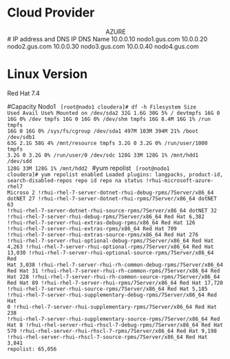 # Cloud Provider
<center>AZURE</center>
#  IP address and DNS
    IP        DNS Name
10.0.0.10 nodo1.gus.com 
10.0.0.20 nodo2.gus.com 
10.0.0.30 nodo3.gus.com 
10.0.0.40 nodo4.gus.com 

# Linux Version

Red Hat 7.4

#Capacity Nodo1
<code>
[root@nodo1 cloudera]# df -h
Filesystem      Size  Used Avail Use% Mounted on
/dev/sda2        32G  1.6G   30G   5% /
devtmpfs         16G     0   16G   0% /dev
tmpfs            16G     0   16G   0% /dev/shm
tmpfs            16G  8.4M   16G   1% /run
tmpfs            16G     0   16G   0% /sys/fs/cgroup
/dev/sda1       497M  103M  394M  21% /boot
/dev/sdb1        63G  2.1G   58G   4% /mnt/resource
tmpfs           3.2G     0  3.2G   0% /run/user/1000
tmpfs           3.2G     0  3.2G   0% /run/user/0
/dev/sdc        128G   33M  128G   1% /mnt/hdd1
/dev/sdd        128G   33M  128G   1% /mnt/hdd2
</code>
 #yum repolist 
 <code>
 [root@nodo1 cloudera]# yum repolist enabled
Loaded plugins: langpacks, product-id, search-disabled-repos
repo id                                                           repo na status
!rhui-microsoft-azure-rhel7                                       Microso      2
!rhui-rhel-7-server-dotnet-rhui-debug-rpms/7Server/x86_64         dotNET      27
!rhui-rhel-7-server-dotnet-rhui-rpms/7Server/x86_64               dotNET      63
!rhui-rhel-7-server-dotnet-rhui-source-rpms/7Server/x86_64        dotNET      32
!rhui-rhel-7-server-rhui-debug-rpms/7Server/x86_64                Red Hat  6,382
!rhui-rhel-7-server-rhui-extras-debug-rpms/x86_64                 Red Hat    126
!rhui-rhel-7-server-rhui-extras-rpms/x86_64                       Red Hat    709
!rhui-rhel-7-server-rhui-extras-source-rpms/x86_64                Red Hat    276
!rhui-rhel-7-server-rhui-optional-debug-rpms/7Server/x86_64       Red Hat  4,263
!rhui-rhel-7-server-rhui-optional-rpms/7Server/x86_64             Red Hat 13,030
!rhui-rhel-7-server-rhui-optional-source-rpms/7Server/x86_64      Red Hat  3,038
!rhui-rhel-7-server-rhui-rh-common-debug-rpms/7Server/x86_64      Red Hat     31
!rhui-rhel-7-server-rhui-rh-common-rpms/7Server/x86_64            Red Hat    228
!rhui-rhel-7-server-rhui-rh-common-source-rpms/7Server/x86_64     Red Hat     89
!rhui-rhel-7-server-rhui-rpms/7Server/x86_64                      Red Hat 17,720
!rhui-rhel-7-server-rhui-source-rpms/7Server/x86_64               Red Hat  5,185
!rhui-rhel-7-server-rhui-supplementary-debug-rpms/7Server/x86_64  Red Hat      0
!rhui-rhel-7-server-rhui-supplementary-rpms/7Server/x86_64        Red Hat    238
!rhui-rhel-7-server-rhui-supplementary-source-rpms/7Server/x86_64 Red Hat      8
!rhui-rhel-server-rhui-rhscl-7-debug-rpms/7Server/x86_64          Red Hat    570
!rhui-rhel-server-rhui-rhscl-7-rpms/7Server/x86_64                Red Hat  9,198
!rhui-rhel-server-rhui-rhscl-7-source-rpms/7Server/x86_64         Red Hat  3,841
repolist: 65,056

 </code>
